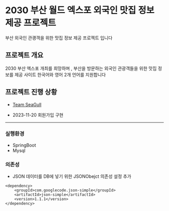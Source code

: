 # 2030 부산 월드 엑스포 외국인 맛집 정보 제공 프로젝트 
 부산 외국인 관괭객을 위한 맛집 정보 제공 프로젝트 입니다

## 프로젝트 개요
2030 부산 엑스포 개최를 희망하며 , 부산을 방문하는 외국인 관광객들을 위한 맛집 정보를 제공 사이트 
한국어와 영어 2개 언어를 지원합니다

## 프로젝트 진행 상황
 - [Team SeaGull](https://www.notion.so/2023-9a0cd2e5323d401cab9db29c49586519)

 - 2023-11-20 회원가입 구현
---
### 실행환경
 - SpringBoot
 - Mysql

### 의존성
- JSON 데이터를 DB에 넣기 위한 JSONObejct 의존성 설정 추가
```
<dependency>
    <groupId>com.googlecode.json-simple</groupId>
    <artifactId>json-simple</artifactId>
    <version>1.1.1</version>
</dependency>
```
